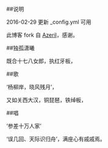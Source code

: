 ﻿##说明

2016-02-29  更新 _config.yml 可用

此博客 fork 自 [Azeril](http://azeril.me/)，感谢。

﻿##独孤潇曦

既合十七八女郎，执红牙板，
               
﻿##歌  
  
  ‘杨柳岸，晓风残月’，
   
又如关西大汉，铜琵琶，铁绰板，
                
﻿##唱
    
  ‘参差十万人家’
     
‘误几回、天际识归舟’，满座心有戚戚焉。

